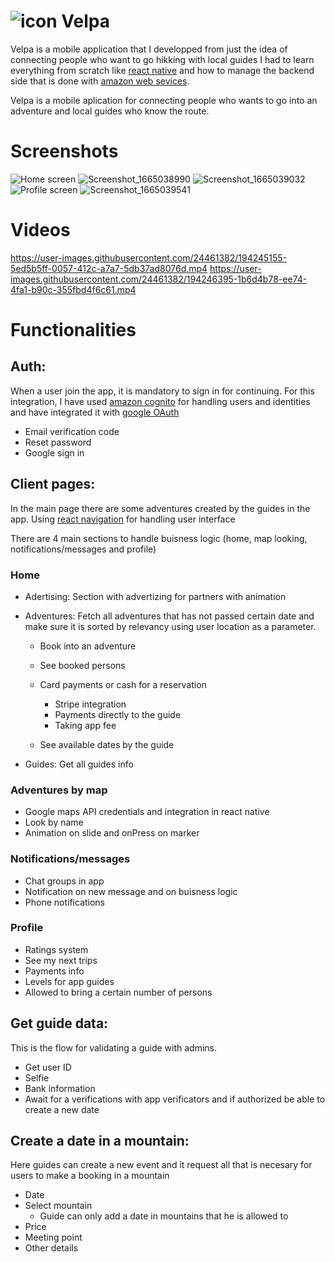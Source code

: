 
# ![icon](https://user-images.githubusercontent.com/24461382/194229402-62f6b297-8761-46e0-b39a-cb6c58f683fb.png) Velpa 


Velpa is a mobile application that I developped from just the idea of connecting people who want to go hikking with local guides
I had to learn everything from scratch like [react native](https://reactnative.dev/) and how to manage the backend side that is done with [amazon web sevices](https://aws.amazon.com/es/).


Velpa is a mobile aplication for connecting people who wants to go into an adventure and local guides who know the route.

# Screenshots
![Home screen](https://user-images.githubusercontent.com/24461382/194242983-1101598c-8115-473e-b456-ff6989c4e4c8.png)
![Screenshot_1665038990](https://user-images.githubusercontent.com/24461382/194242979-9115db67-5568-415e-91b1-b1e56cd39867.png)
![Screenshot_1665039032](https://user-images.githubusercontent.com/24461382/194242975-48a6530e-6ddd-4a44-b824-54559a01ae3a.png)
![Profile screen](https://user-images.githubusercontent.com/24461382/194242971-b2431747-c7c1-440f-8078-dcb308882336.png)
![Screenshot_1665039541](https://user-images.githubusercontent.com/24461382/194242984-d2bb93fe-2ec7-4499-a225-e61e7c25eda5.png)

# Videos




https://user-images.githubusercontent.com/24461382/194245155-5ed5b5ff-0057-412c-a7a7-5db37ad8076d.mp4
https://user-images.githubusercontent.com/24461382/194246395-1b6d4b78-ee74-4fa1-b90c-355fbd4f6c61.mp4





# Functionalities

## Auth:
When a user join the app, it is mandatory to sign in for continuing.
For this integration, I have used [amazon cognito](https://aws.amazon.com/es/cognito/) for handling users and identities and have integrated it with [google OAuth](https://docs.amplify.aws/lib/auth/social/q/platform/js/#configure-auth-category)
* Email verification code
* Reset password
* Google sign in

## Client pages:
In the main page there are some adventures created by the guides in the app.
Using [react navigation](https://reactnavigation.org/) for handling user interface

There are 4 main sections to handle buisness logic (home, map looking, notifications/messages and profile)

### Home
* Adertising: Section with advertizing for partners with animation
* Adventures: Fetch all adventures that has not passed certain date and make sure it is sorted by relevancy using user location as a parameter.
  * Book into an adventure
  * See booked persons
  * Card payments or cash for a reservation
    * Stripe integration
    * Payments directly to the guide
    * Taking app fee

  * See available dates by the guide

* Guides: Get all guides info


### Adventures by map
* Google maps API credentials and integration in react native
* Look by name
* Animation on slide and onPress on marker



### Notifications/messages
* Chat groups in app
* Notification on new message and on buisness logic
* Phone notifications


### Profile

* Ratings system
* See my next trips
* Payments info
* Levels for app guides
* Allowed to bring a certain number of persons


## Get guide data:
This is the flow for validating a guide with admins.

* Get user ID
* Selfie
* Bank information
* Await for a verifications with app verificators and if authorized be able to create a new date



## Create a date in a mountain:
Here guides can create a new event and it request all that is necesary for users to make a booking in a mountain

* Date
* Select mountain
  * Guide can only add a date in mountains that he is allowed to
* Price
* Meeting point
* Other details

